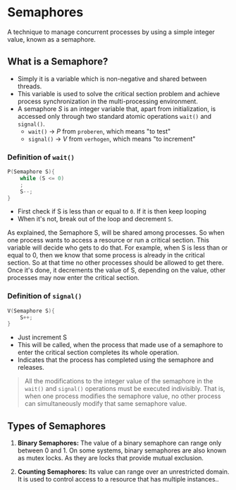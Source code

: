 # Semaphores
A technique to manage concurrent processes by using a simple integer value, known as a semaphore.
## What is a Semaphore?
- Simply it is a variable which is non-negative and shared between threads.
- This variable is used to solve the critical section problem and achieve process synchronization in the multi-processing environment.
- A semaphore $S$ is an integer variable that, apart from initialization, is accessed only through two standard atomic operations `wait()` and `signal()`.
	- `wait()` -> $P$ from `proberen`, which means "to test"
	- `signal()` -> $V$ from `verhogen`, which means "to increment"

### Definition of `wait()`
```c
P(Semaphore S){
	while (S <= 0)
	;
	S--;
}
```
- First check if S is less than or equal to `0`. If it is then keep looping
- When it's not, break out of the loop and decrement `S`.

As explained, the Semaphore S, will be shared among processes. So when one process wants to access a resource or run a critical section. This variable will decide who gets to do that. For example, when S is less than or equal to 0, then we know that some process is already in the critical section. So at that time no other processes should be allowed to get there. Once it's done, it decrements the value of S, depending on the value, other processes may now enter the critical section.

### Definition of `signal()`
```c
V(Semaphore S){
	S++;
}
```
- Just increment S
- This will be called, when the process that made use of a semaphore to enter the critical section completes its whole operation.
- Indicates that the process has completed using the semaphore and releases.
>All the modifications to the integer value of the semaphore in the `wait()` and `signal()` operations must be executed indivisibly.
>That is, when one process modifies the semaphore value, no other process can simultaneously modify that same semaphore value.

## Types of Semaphores
1. **Binary Semaphores:**
The value of a binary semaphore can range only between 0 and 1. On some systems, binary semaphores are also known as mutex locks. As they are locks that provide mutual exclusion.

1. **Counting Semaphores:**
Its value can range over an unrestricted domain. It is used to control access to a resource that has multiple instances..

